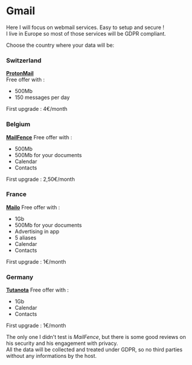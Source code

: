 # Gmail

Here I will focus on webmail services. Easy to setup and secure !  
I live in Europe so most of those services will be GDPR compliant.

Choose the country where your data will be:  
### Switzerland     
**[ProtonMail](https://protonmail.com/)**   
Free offer with :  
  + 500Mb
  + 150 messages per day

  First upgrade : 4€/month


### Belgium   
**[MailFence](https://mailfence.com/)**
Free offer with :
  + 500Mb
  + 500Mb for your documents
  + Calendar
  + Contacts

  First upgrade : 2,50€/month


### France    
**[Mailo](https://www.mailo.com/)**
Free offer with :
  + 1Gb
  + 500Mb for your documents
  + Advertising in app
  + 5 aliases
  + Calendar
  + Contacts

  First upgrade : 1€/month


### Germany      
**[Tutanota](https://tutanota.com)**
Free offer with :
  + 1Gb
  + Calendar
  + Contacts

  First upgrade : 1€/month


The only one I didn't test is *MailFence*, but there is some good reviews on his
security and his engagement with privacy.  
All the data will be collected and treated under GDPR, so no third parties without
any informations by the host.
